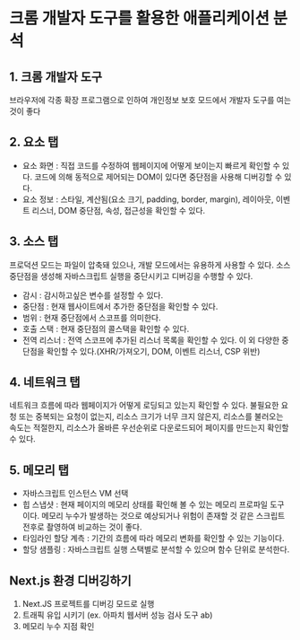 # 크롬 개발자 도구를 활용한 애플리케이션 분석

## 1. 크롬 개발자 도구

브라우저에 각종 확장 프로그램으로 인하여 개인정보 보호 모드에서 개발자 도구를 여는 것이 좋다

## 2. 요소 탭

- 요소 화면 : 직접 코드를 수정하여 웹페이지에 어떻게 보이는지 빠르게 확인할 수 있다. 코드에 의해 동적으로 제어되는 DOM이 있다면 중단점을 사용해 디버깅할 수 있다.
- 요소 정보 : 스타일, 계산됨(요소 크기, padding, border, margin), 레이아웃, 이벤트 리스너, DOM 중단점, 속성, 접근성을 확인할 수 있다.

## 3. 소스 탭

프로덕션 모드는 파일이 압축돼 있으나, 개발 모드에서는 유용하게 사용할 수 있다. 소스 중단점을 생성해 자바스크립트 실행을 중단시키고 디버깅을 수행할 수 있다.

- 감시 : 감시하고싶은 변수를 설정할 수 있다.
- 중단점 : 현재 웹사이트에서 추가한 중단점을 확인할 수 있다.
- 범위 : 현재 중단점에서 스코프를 의미한다.
- 호출 스택 : 현재 중단점의 콜스택을 확인할 수 있다.
- 전역 리스너 : 전역 스코프에 추가된 리스너 목록을 확인할 수 있다.
  이 외 다양한 중단점을 확인할 수 있다.(XHR/가져오기, DOM, 이벤트 리스너, CSP 위반)

## 4. 네트워크 탭

네트워크 흐름에 따라 웹페이지가 어떻게 로딩되고 있는지 확인할 수 있다.
불필요한 요청 또는 중복되는 요청이 없는지, 리소스 크기가 너무 크지 않은지, 리소스를 불러오는 속도는 적절한지, 리소스가 올바른 우선순위로 다운로드되어 페이지를 만드는지 확인할 수 있다.

## 5. 메모리 탭

- 자바스크립트 인스턴스 VM 선택
- 힙 스냅샷 : 현재 페이지의 메모리 상태를 확인해 볼 수 있는 메모리 프로파일 도구이다. 메모리 누수가 발생하는 것으로 예상되거나 위험이 존재할 것 같은 스크립트 전후로 촬영하여 비교하는 것이 좋다.
- 타임라인 할당 계측 : 기간의 흐름에 따라 메모리 변화를 확인할 수 있는 기능이다.
- 할당 샘플링 : 자바스크립트 실행 스택별로 분석할 수 있으며 함수 단위로 분석한다.

## Next.js 환경 디버깅하기

1. Next.JS 프로젝트를 디버깅 모드로 실행
2. 트래픽 유입 시키기 (ex. 아파치 웹서버 성능 검사 도구 ab)
3. 메모리 누수 지점 확인
